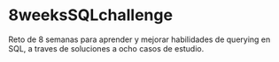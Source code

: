 # 8weeksSQLchallenge
Reto de 8 semanas para aprender y mejorar habilidades de querying en SQL, a traves de soluciones a ocho casos de estudio.

